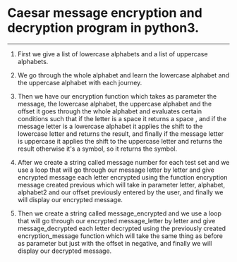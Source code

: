 # Caesar message encryption and decryption program in python3.
----


1. First we give a list of lowercase alphabets and a list of uppercase alphabets.

2. We go through the whole alphabet and learn the lowercase alphabet and the uppercase alphabet with each journey.

3. Then we have our encryption function which takes as parameter the message, the lowercase alphabet, the uppercase alphabet and the offset it goes through the whole alphabet and evaluates certain conditions such that if the letter is a space it returns a space , and if the message letter is a lowercase alphabet it applies the shift to the lowercase letter and returns the result, and finally if the message letter is uppercase it applies the shift to the uppercase letter and returns the result otherwise it's a symbol, so it returns the symbol.

4. After we create a string called message number for each test set and we use a loop that will go through our message letter by letter and give encrypted message each letter encrypted using the function encryption message created previous which will take in parameter letter, alphabet, alphabet2 and our offset previously entered by the user, and finally we will display our encrypted message.

5. Then we create a string called message_encrypted and we use a loop that will go through our encrypted message_letter by letter and give message_decrypted each letter decrypted using the previously created encryption_message function which will take the same thing as before as parameter but just with the offset in negative, and finally we will display our decrypted message.

